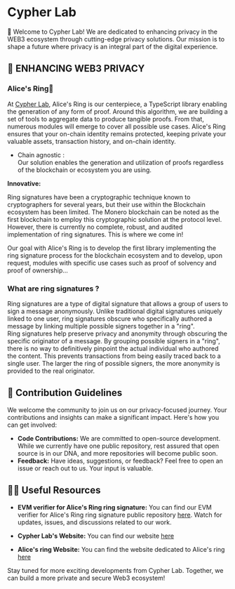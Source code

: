 # Cypher Lab

🔐 Welcome to Cypher Lab! We are dedicated to enhancing privacy in the WEB3 ecosystem through cutting-edge privacy solutions. Our mission is to shape a future where privacy is an integral part of the digital experience.

## 🎯 ENHANCING WEB3 PRIVACY

### Alice's Ring💍  

At [Cypher Lab](https://www.cypherlab.fr/), Alice's Ring is our centerpiece, a TypeScript library enabling the generation of any form of proof. Around this algorithm, we are building a set of tools to aggregate data to produce tangible proofs. From that, numerous modules will emerge to cover all possible use cases.
Alice's Ring ensures that your on-chain identity remains protected, keeping private your valuable assets, transaction history, and on-chain identity.

* Chain agnostic :   
Our solution enables the generation and utilization of proofs regardless of the blockchain or ecosystem you are using.  

**Innovative:**  
  
Ring signatures have been a cryptographic technique known to cryptographers for several years, but their use within the Blockchain ecosystem has been limited. The Monero blockchain can be noted as the first blockchain to employ this cryptographic solution at the protocol level.
However, there is currently no complete, robust, and audited implementation of ring signatures. This is where we come in!  
  
Our goal with Alice's Ring is to develop the first library implementing the ring signature process for the blockchain ecosystem and to develop, upon request, modules with specific use cases such as proof of solvency and proof of ownership...


### What are ring signatures ?  
Ring signatures are a type of digital signature that allows a group of users to sign a message anonymously. Unlike traditional digital signatures uniquely linked to one user, ring signatures obscure who specifically authored a message by linking multiple possible signers together in a "ring".  
Ring signatures help preserve privacy and anonymity through obscuring the specific originator of a message. By grouping possible signers in a "ring", there is no way to definitively pinpoint the actual individual who authored the content. This prevents transactions from being easily traced back to a single user. The larger the ring of possible signers, the more anonymity is provided to the real originator.


## 🤝 Contribution Guidelines
We welcome the community to join us on our privacy-focused journey. Your contributions and insights can make a significant impact. Here's how you can get involved:
- **Code Contributions:** We are committed to open-source development. While we currently have one public repository, rest assured that open source is in our DNA, and more repositories will become public soon.
- **Feedback:** Have ideas, suggestions, or feedback? Feel free to open an issue or reach out to us. Your input is valuable.

## 👩‍💻 Useful Resources
- **EVM verifier for Alice's Ring ring signature:** You can find our EVM verifier for Alice's Ring ring signature public repository [here](https://github.com/Cypher-Laboratory/EVM-Verifier). Watch for updates, issues, and discussions related to our work.

- **Cypher Lab's Website:** You can find our website [here](https://www.cypherlab.fr/)

- **Alice's ring Website:** You can find the website dedicated to Alice's ring [here](https://www.alicesring.com/)

Stay tuned for more exciting developments from Cypher Lab. Together, we can build a more private and secure Web3 ecosystem!

